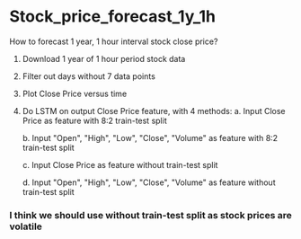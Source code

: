 # Stock_price_forecast_1y_1h

How to forecast 1 year, 1 hour interval stock close price?

1. Download 1 year of 1 hour period stock data
2. Filter out days without 7 data points
3. Plot Close Price versus time
4. Do LSTM on output Close Price feature, with 4 methods:
   a. Input Close Price as feature with 8:2 train-test split
   
   b. Input "Open", "High", "Low", "Close", "Volume" as feature with 8:2 train-test split
   
   c. Input Close Price as feature without train-test split
   
   d. Input "Open", "High", "Low", "Close", "Volume" as feature without train-test split

### I think we should use without train-test split as stock prices are volatile
